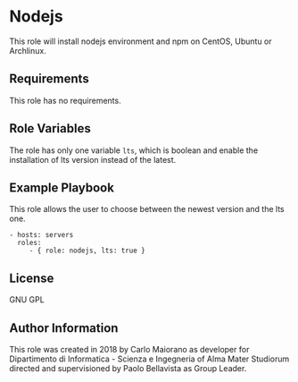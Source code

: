 Nodejs
=========

This role will install nodejs environment and npm on CentOS, Ubuntu or Archlinux.

Requirements
------------

This role has no requirements.

Role Variables
--------------

The role has only one variable ```lts```, which is boolean and enable the installation of lts version instead of the latest.

Example Playbook
----------------

This role allows the user to choose between the newest version and the lts one.

    - hosts: servers
      roles:
         - { role: nodejs, lts: true }

License
-------

GNU GPL

Author Information
------------------

This role was created in 2018 by Carlo Maiorano as developer for Dipartimento di Informatica - Scienza e Ingegneria of Alma Mater Studiorum directed and supervisioned by Paolo Bellavista as Group Leader.

